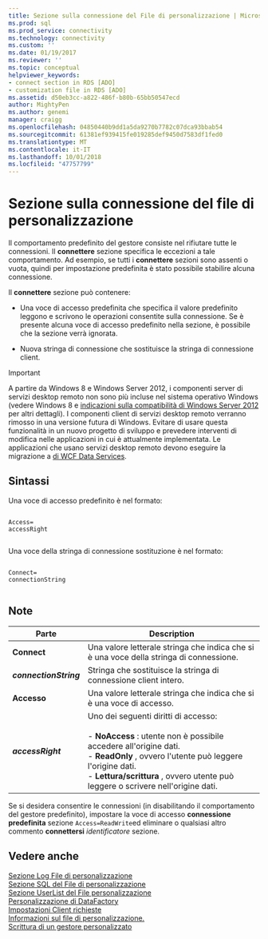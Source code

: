 ```yaml
---
title: Sezione sulla connessione del File di personalizzazione | Microsoft Docs
ms.prod: sql
ms.prod_service: connectivity
ms.technology: connectivity
ms.custom: ''
ms.date: 01/19/2017
ms.reviewer: ''
ms.topic: conceptual
helpviewer_keywords:
- connect section in RDS [ADO]
- customization file in RDS [ADO]
ms.assetid: d50eb3cc-a822-486f-b80b-65bb50547ecd
author: MightyPen
ms.author: genemi
manager: craigg
ms.openlocfilehash: 04850440b9dd1a5da9270b7782c07dca93bbab54
ms.sourcegitcommit: 61381ef939415fe019285def9450d7583df1fed0
ms.translationtype: MT
ms.contentlocale: it-IT
ms.lasthandoff: 10/01/2018
ms.locfileid: "47757799"
---
```

# <a name="customization-file-connect-section"></a>Sezione sulla connessione del file di personalizzazione
Il comportamento predefinito del gestore consiste nel rifiutare tutte le connessioni. Il **connettere** sezione specifica le eccezioni a tale comportamento. Ad esempio, se tutti i **connettere** sezioni sono assenti o vuota, quindi per impostazione predefinita è stato possibile stabilire alcuna connessione.  
  
 Il **connettere** sezione può contenere:  
  
-   Una voce di accesso predefinita che specifica il valore predefinito leggono e scrivono le operazioni consentite sulla connessione. Se è presente alcuna voce di accesso predefinito nella sezione, è possibile che la sezione verrà ignorata.  
  
-   Nuova stringa di connessione che sostituisce la stringa di connessione client.  
  
> [!IMPORTANT]
>  A partire da Windows 8 e Windows Server 2012, i componenti server di servizi desktop remoto non sono più incluse nel sistema operativo Windows (vedere Windows 8 e [indicazioni sulla compatibilità di Windows Server 2012](https://www.microsoft.com/en-us/download/details.aspx?id=27416) per altri dettagli). I componenti client di servizi desktop remoto verranno rimosso in una versione futura di Windows. Evitare di usare questa funzionalità in un nuovo progetto di sviluppo e prevedere interventi di modifica nelle applicazioni in cui è attualmente implementata. Le applicazioni che usano servizi desktop remoto devono eseguire la migrazione a [di WCF Data Services](http://go.microsoft.com/fwlink/?LinkId=199565).  
  
## <a name="syntax"></a>Sintassi  
 Una voce di accesso predefinito è nel formato:  
  
```  
  
Access=  
accessRight  
  
```  
  
 Una voce della stringa di connessione sostituzione è nel formato:  
  
```  
  
Connect=  
connectionString  
  
```  
  
## <a name="remarks"></a>Note  
  
|Parte|Description|  
|----------|-----------------|  
|**Connect**|Una valore letterale stringa che indica che si è una voce della stringa di connessione.|  
|***connectionString***|Stringa che sostituisce la stringa di connessione client intero.|  
|**Accesso**|Una valore letterale stringa che indica che si è una voce di accesso.|  
|***accessRight***|Uno dei seguenti diritti di accesso:<br /><br /> -   **NoAccess** : utente non è possibile accedere all'origine dati.<br />-   **ReadOnly** , ovvero l'utente può leggere l'origine dati.<br />-   **Lettura/scrittura** , ovvero utente può leggere o scrivere nell'origine dati.|  
  
 Se si desidera consentire le connessioni (in disabilitando il comportamento del gestore predefinito), impostare la voce di accesso **connessione predefinita** sezione `Access=ReadWrite`ed eliminare o qualsiasi altro commento **connettersi** *identificatore* sezione.  
  
## <a name="see-also"></a>Vedere anche  
 [Sezione Log File di personalizzazione](../../../ado/guide/remote-data-service/customization-file-logs-section.md)   
 [Sezione SQL del File di personalizzazione](../../../ado/guide/remote-data-service/customization-file-sql-section.md)   
 [Sezione UserList del File personalizzazione](../../../ado/guide/remote-data-service/customization-file-userlist-section.md)   
 [Personalizzazione di DataFactory](../../../ado/guide/remote-data-service/datafactory-customization.md)   
 [Impostazioni Client richieste](../../../ado/guide/remote-data-service/required-client-settings.md)   
 [Informazioni sul file di personalizzazione.](../../../ado/guide/remote-data-service/understanding-the-customization-file.md)   
 [Scrittura di un gestore personalizzato](../../../ado/guide/remote-data-service/writing-your-own-customized-handler.md)



